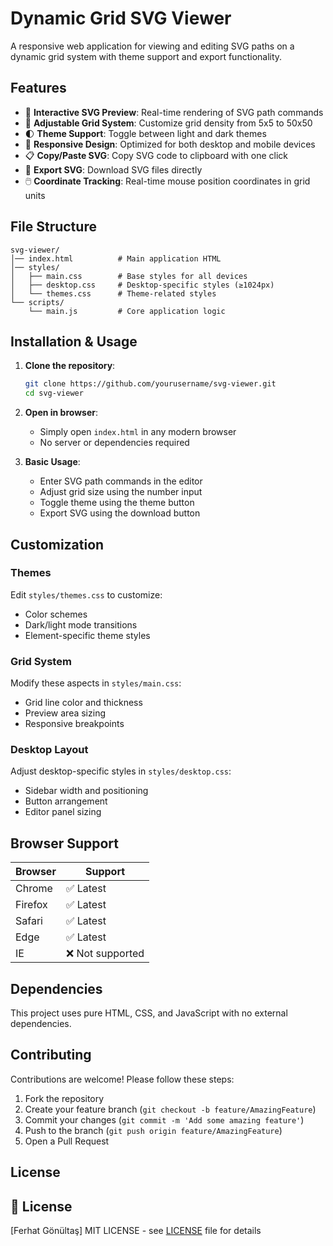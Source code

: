 # Dynamic Grid SVG Viewer

A responsive web application for viewing and editing SVG paths on a dynamic grid system with theme support and export functionality.

## Features

- 🎨 **Interactive SVG Preview**: Real-time rendering of SVG path commands
- 📐 **Adjustable Grid System**: Customize grid density from 5x5 to 50x50
- 🌓 **Theme Support**: Toggle between light and dark themes
- 📱 **Responsive Design**: Optimized for both desktop and mobile devices
- 📋 **Copy/Paste SVG**: Copy SVG code to clipboard with one click
- 💾 **Export SVG**: Download SVG files directly
- 🖱️ **Coordinate Tracking**: Real-time mouse position coordinates in grid units

## File Structure

```
svg-viewer/
│── index.html          # Main application HTML
│── styles/
│   ├── main.css        # Base styles for all devices
│   ├── desktop.css     # Desktop-specific styles (≥1024px)
│   └── themes.css      # Theme-related styles
└── scripts/
    └── main.js         # Core application logic
```

## Installation & Usage

1. **Clone the repository**:
   ```bash
   git clone https://github.com/yourusername/svg-viewer.git
   cd svg-viewer
   ```

2. **Open in browser**:
   - Simply open `index.html` in any modern browser
   - No server or dependencies required

3. **Basic Usage**:
   - Enter SVG path commands in the editor
   - Adjust grid size using the number input
   - Toggle theme using the theme button
   - Export SVG using the download button

## Customization

### Themes
Edit `styles/themes.css` to customize:
- Color schemes
- Dark/light mode transitions
- Element-specific theme styles

### Grid System
Modify these aspects in `styles/main.css`:
- Grid line color and thickness
- Preview area sizing
- Responsive breakpoints

### Desktop Layout
Adjust desktop-specific styles in `styles/desktop.css`:
- Sidebar width and positioning
- Button arrangement
- Editor panel sizing

## Browser Support

| Browser | Support |
|---------|---------|
| Chrome  | ✅ Latest |
| Firefox | ✅ Latest |
| Safari  | ✅ Latest |
| Edge    | ✅ Latest |
| IE      | ❌ Not supported |

## Dependencies

This project uses pure HTML, CSS, and JavaScript with no external dependencies.

## Contributing

Contributions are welcome! Please follow these steps:

1. Fork the repository
2. Create your feature branch (`git checkout -b feature/AmazingFeature`)
3. Commit your changes (`git commit -m 'Add some amazing feature'`)
4. Push to the branch (`git push origin feature/AmazingFeature`)
5. Open a Pull Request

## License

## 📜 License
[Ferhat Gönültaş]
MIT LICENSE - see [LICENSE](LICENSE) file for details